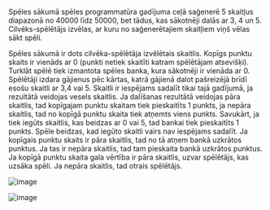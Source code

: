 Spēles sākumā spēles programmatūra gadījuma ceļā saģenerē 5 skaitļus diapazonā no 40000 līdz 50000, bet tādus, kas sākotnēji dalās ar 3, 4 un 5. Cilvēks-spēlētājs izvēlas, ar kuru no saģenerētajiem skaitļiem viņš vēlas sākt spēli. 

Spēles sākumā ir dots cilvēka-spēlētāja izvēlētais skaitlis. Kopīgs punktu skaits ir vienāds ar 0 (punkti netiek skaitīti katram spēlētājam atsevišķi). Turklāt spēlē tiek izmantota spēles banka, kura sākotnēji ir vienāda ar 0. Spēlētāji izdara gājienus pēc kārtas, katrā gājienā dalot pašreizējā brīdī esošu skaitli ar 3,4 vai 5. Skaitli ir iespējams sadalīt tikai tajā gadījumā, ja rezultātā veidojas vesels skaitlis.  Ja dalīšanas rezultātā veidojas pāra skaitlis, tad kopīgajam punktu skaitam tiek pieskaitīts 1 punkts, ja nepāra skaitlis, tad no kopīgā punktu skaita tiek atņemts viens punkts. Savukārt, ja tiek iegūts skaitlis, kas beidzas ar 0 vai 5, tad bankai tiek pieskaitīts 1 punkts. Spēle beidzas, kad iegūto skaitli vairs nav iespējams sadalīt. Ja kopīgais punktu skaits ir pāra skaitlis, tad no tā atņem bankā uzkrātos punktus. Ja tas ir nepāra skaitlis, tad tam pieskaita bankā uzkrātos punktus. Ja kopīgā punktu skaita gala vērtība ir pāra skaitlis, uzvar spēlētājs, kas uzsāka spēli. Ja nepāra skaitlis, tad otrais spēlētājs. 

![image](https://github.com/andrissss/Divpersonu-spele/assets/138854208/518138b0-b167-4e49-8feb-31f9b06d2d12)

![image](https://github.com/andrissss/Divpersonu-spele/assets/138854208/dabb2e86-fd94-49cd-a3d6-16c994b1e476)
